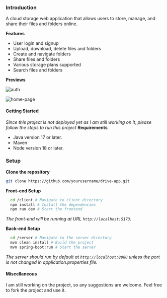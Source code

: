 
### Introduction 
A cloud storage web application that allows users to store, manage, and share their files and folders online.

**Features**
* User login and signup
* Upload, download, delete files and folders
* Create and navigate folders
* Share files and folders
* Various storage plans supported
* Search files and folders

**Previews**

![auth](https://github.com/krahul2024/drive-app/assets/76573313/30986e3c-edec-48c4-bea3-0559f57c8c93)

![home-page](https://github.com/krahul2024/drive-app/assets/76573313/708da855-0c1d-421c-97a6-bbbfd44fb55e)




#### Getting Started 
  *Since this project is not deployed yet as I am still working on it, please follow the steps to run this project*
**Requirements**
* Java version 17 or later.
* Maven
* Node version 18 or later.


### Setup
**Clone the repository**

   ```bash
   git clone https://github.com/yourusername/drive-app.git
   ```
**Front-end Setup**

```bash
  cd /client # Navigate to client directory
  npm install # Install the dependencies
  npm run dev # Start the frontend 
```
*The front-end will be running at URL `http://localhost:5173`.*


**Back-end Setup**
```bash
  cd /server # Navigate to the server directory
  mvn clean install # Build the project
  mvn spring-boot:run # Start the server
```
    
*The server should run by default at `http://localhost:8080` unless the port is not changed in application.properties file.*

#### Miscellaneous
I am still working on the project, so any suggestions are welcome.
Feel free to fork the project and use it. 
